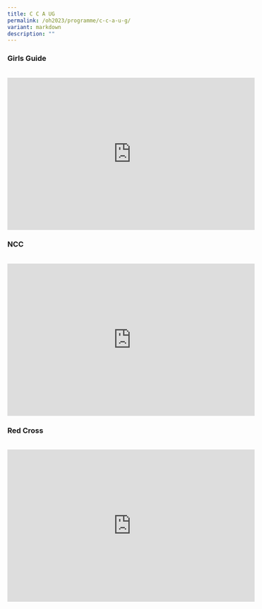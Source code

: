 ```yaml
---
title: C C A UG
permalink: /oh2023/programme/c-c-a-u-g/
variant: markdown
description: ""
---
```

### Girls Guide
<br>
<iframe allowfullscreen="true" height="344" width="560" frameborder="0" src="https://docs.google.com/presentation/d/e/2PACX-1vS6OQ1-Jm8uDSgQFPBdfdA0Il6WZ8ds7ACtm26YUiMbv24nKd1a-g9fSkat22Lr2E5SJJ39Eok4Ys58/embed?start=false&amp;loop=false&amp;delayms=3000"></iframe>
<br>

### NCC
<br>
<iframe allowfullscreen="true" height="344" width="560" frameborder="0" src="https://docs.google.com/presentation/d/e/2PACX-1vRJzuOihgtud9KdB6qaD5pA1AWfjfuSF26O6-qyNQQ65-9UG8I4rsgTd8o3v3HLtc8eBEjBGaQvYyWw/embed?start=false&amp;loop=false&amp;delayms=3000"></iframe>
<br>

### Red Cross
<br>
<iframe allowfullscreen="true" height="344" width="560" frameborder="0" src="https://docs.google.com/presentation/d/e/2PACX-1vRoa8UQCyzLBx0Im1rVBn-QghU9khh6_lPTX3BCxcu7t40iOlqq-sDdblv9kpYL2P8B8Pd-KKoLFLWy/embed?start=false&amp;loop=false&amp;delayms=3000"></iframe>
<br>



